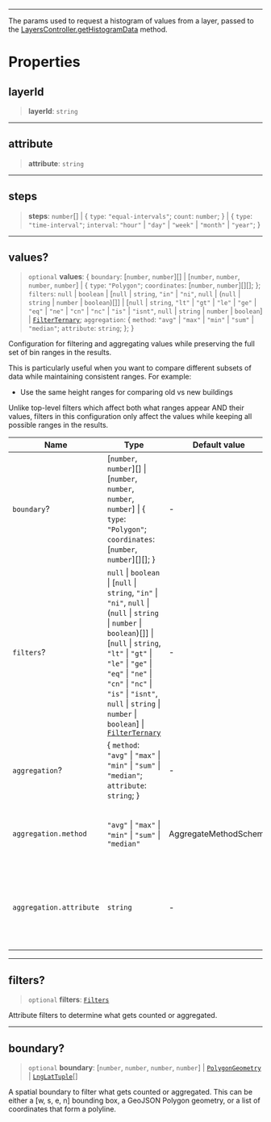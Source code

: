 ***

The params used to request a histogram of values from a layer, passed to
the [LayersController.getHistogramData](LayersController.md#gethistogramdata) method.

# Properties

## layerId

> **layerId**: `string`

***

## attribute

> **attribute**: `string`

***

## steps

> **steps**: `number`\[] | \{ `type`: `"equal-intervals"`; `count`: `number`; } | \{ `type`: `"time-interval"`; `interval`: `"hour"` | `"day"` | `"week"` | `"month"` | `"year"`; }

***

## values?

> `optional` **values**: \{ `boundary`: \[`number`, `number`]\[] | \[`number`, `number`, `number`, `number`] | \{ `type`: `"Polygon"`; `coordinates`: \[`number`, `number`]\[]\[]; }; `filters`: `null` | `boolean` | \[`null` | `string`, `"in"` | `"ni"`, `null` | (`null` | `string` | `number` | `boolean`)\[]] | \[`null` | `string`, `"lt"` | `"gt"` | `"le"` | `"ge"` | `"eq"` | `"ne"` | `"cn"` | `"nc"` | `"is"` | `"isnt"`, `null` | `string` | `number` | `boolean`] | [`FilterTernary`](FilterTernary.md); `aggregation`: \{ `method`: `"avg"` | `"max"` | `"min"` | `"sum"` | `"median"`; `attribute`: `string`; }; }

Configuration for filtering and aggregating values while preserving the full set of
bin ranges in the results.

This is particularly useful when you want to compare different subsets of data while
maintaining consistent ranges. For example:

* Use the same height ranges for comparing old vs new buildings

Unlike top-level filters which affect both what ranges appear AND their values,
filters in this configuration only affect the values while keeping all possible
ranges in the results.

| Name                    | Type                                                                                                                                                                                                                                                                                                                                        | Default value         | Description                                                                 |
| ----------------------- | ------------------------------------------------------------------------------------------------------------------------------------------------------------------------------------------------------------------------------------------------------------------------------------------------------------------------------------------- | --------------------- | --------------------------------------------------------------------------- |
| `boundary`?             | \[`number`, `number`]\[] \| \[`number`, `number`, `number`, `number`] \| \{ `type`: `"Polygon"`; `coordinates`: \[`number`, `number`]\[]\[]; }                                                                                                                                                                                              | -                     | -                                                                           |
| `filters`?              | `null` \| `boolean` \| \[`null` \| `string`, `"in"` \| `"ni"`, `null` \| (`null` \| `string` \| `number` \| `boolean`)\[]] \| \[`null` \| `string`, `"lt"` \| `"gt"` \| `"le"` \| `"ge"` \| `"eq"` \| `"ne"` \| `"cn"` \| `"nc"` \| `"is"` \| `"isnt"`, `null` \| `string` \| `number` \| `boolean`] \| [`FilterTernary`](FilterTernary.md) | -                     | -                                                                           |
| `aggregation`?          | \{ `method`: `"avg"` \| `"max"` \| `"min"` \| `"sum"` \| `"median"`; `attribute`: `string`; }                                                                                                                                                                                                                                               | -                     | -                                                                           |
| `aggregation.method`    | `"avg"` \| `"max"` \| `"min"` \| `"sum"` \| `"median"`                                                                                                                                                                                                                                                                                      | AggregateMethodSchema | The operation to use on the values from the features in the layer           |
| `aggregation.attribute` | `string`                                                                                                                                                                                                                                                                                                                                    | -                     | The attribute to use for the aggregation. This must be a numeric attribute. |

***

## filters?

> `optional` **filters**: [`Filters`](Filters.md)

Attribute filters to determine what gets counted or aggregated.

***

## boundary?

> `optional` **boundary**: \[`number`, `number`, `number`, `number`] | [`PolygonGeometry`](../Shared/PolygonGeometry.md) | [`LngLatTuple`](../Shared/LngLatTuple.md)\[]

A spatial boundary to filter what gets counted or aggregated. This can be either
a \[w, s, e, n] bounding box, a GeoJSON Polygon geometry, or a list of coordinates
that form a polyline.
